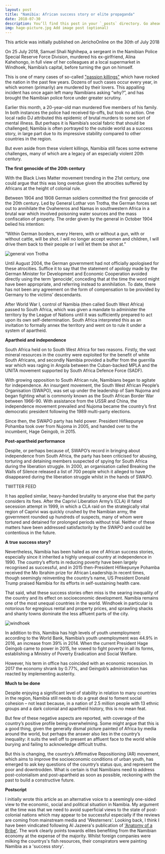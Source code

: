 ```yaml
---
layout: post
title: "Namibia: African success story or elite propaganda"
date: 2018-07-30
description: You’ll find this post in your `_posts` directory. Go ahead and edit it and re-build the site to see your changes. # Add post description (optional)
img: hage-picture.jpg Add image post (optional)
---
```

This article was initially published on JerichoOnline on the 30th of July 2018

On 25 July 2018, Samuel Shali Nghihepa, a sergeant in the Namibian Police Special Reserve Force Division, murdered his ex-girlfriend, Alina Kahehongo, in full view of her colleagues at a local supermarket in Windhoek, Namibia’s capital, before turning the gun on himself.

This is one of many cases of so-called ["passion killings"](https://www.bbc.co.uk/news/world-africa-35705739) which have rocked the nation in the past few years. Dozens of such cases occur every year, in which women (primarily) are murdered by their lovers. This appalling incident has once again left many Namibians asking “why?”, and has brought the Namibian police force under greater scrutiny.

Earlier this month, a 20-year-old man murdered five members of his family. In both instances the police had received tip-offs, but took no action.
One local radio DJ attributed this epidemic of brutal murders to some sort of mental illness. But perhaps it is Namibia’s social fabric that should be challenged; Namibia is often portrayed to the outside world as a success story, in large part due to its impressive stability compared to other countries in the region.

But even aside from these violent killings, Namibia still faces some extreme challenges, many of which are a legacy of an especially violent 20th century.

**The first genocide of the 20th century**

With the Black Lives Matter movement trending in the 21st century, one could argue that this was long overdue given the atrocities suffered by Africans at the height of colonial rule.

Between 1904 and 1908 German soldiers committed the first genocide of the 20th century. Led by General Lothar von Trotha, the German forces set out to annihilate the Ovahereros and Namas in southwestern Africa in a brutal war which involved poisoning water sources and the mass confiscation of property. The order given by the general in October 1904 belied his intention:

“Within German borders, every Herero, with or without a gun, with or without cattle, will be shot. I will no longer accept women and children, I will drive them back to their people or I will let them be shot at.”

![general von Trotha]({{site.baseurl}}/assets/img/von-trother.jpg)

Until August 2004, the German government had not officially apologised for these atrocities. Suffice it to say that the statement of apology made by the German Minister for Development and Economic Cooperation avoided directly using the term ‘genocide’, conceding that at the time the word might have been appropriate, and referring instead to annihilation. To date, there has not been any agreement on the form of compensation to be provided by Germany to the victims’ descendants.  

After World War I, control of Namibia (then called South West Africa) passed to South Africa, which was given a mandate to administer the territory by the League of Nations until it was sufficiently prepared to act upon its own self-determination. South Africa interpreted this as an invitation to formally annex the territory and went on to rule it under a system of apartheid.

**Apartheid and independence**

South Africa held on to South West Africa for two reasons. Firstly, the vast mineral resources in the country were exploited for the benefit of white South Africans, and secondly Namibia provided a buffer from the guerrilla war which was raging in Angola between the Cuban-backed MPLA and the UNITA movement supported by South Africa Defence Force (SADF).

With growing opposition to South African rule, Namibians began to agitate for independence. An insurgent movement, the South West African People’s Organisation (SWAPO), was set up under the leadership of Sam Nujoma and began fighting what is commonly known as the South African Border War between 1966-90. With assistance from the USSR and China, the independence movement prevailed and Nujoma became the country’s first democratic president following the 1989 multi-party elections.

Since then, the SWAPO party has held power. President Hifikepunye Pohamba took over from Nujoma in 2005, and handed over to the incumbent, Hage Geingob, in 2015.

**Post-apartheid performance**

Despite, or perhaps because of, SWAPO’s record in bringing about independence from South Africa, the party has been criticised for abusing, torturing and detaining members suspected of spying for South Africa during the liberation struggle. In 2000, an organisation called Breaking the Walls of Silence released a list of 700 people which it alleged to have disappeared during the liberation struggle whilst in the hands of SWAPO.

TWITTER FEED

It has applied similar, heavy-handed brutality to anyone else that the party considers its foes. After the Caprivi Liberation Army’s (CLA) ill fated secession attempt in 1999, in which a CLA raid on the strategically vital region of Caprivi was quickly crushed by the Namibian army, the government rounded up hundreds of suspects, many of whom were tortured and detained for prolonged periods without trial. Neither of these matters have been addressed satisfactorily by the SWAPO and could be contentious in the future.

**A true success story?**

Nevertheless, Namibia has been hailed as one of African success stories, especially since it inherited a highly unequal country at independence in 1990. The country’s efforts in reducing poverty have been largely recognised as successful, and in 2015 then-President Hifikepunye Pohamba received the Mo Ibrahim prize for African Leadership.In recent times, though seemingly reinventing the country’s name, US President Donald Trump praised Namibia for its efforts in self-sustaining health care.

That said, what these success stories often miss is the searing inequality of the country and its effect on socioeconomic development. Namibia remains one of the most unequal countries in the world. Windhoek in particular is notorious for egregious rental and property prices, and sprawling shacks and shanty towns dominate the less affluent parts of the city.

![windhoek]({{site.baseurl}}/assets/img/windhoek-696x356.jpg)

In addition to this, Namibia has high levels of youth unemployment: according to the World Bank, Namibia’s youth unemployment was 44.9% in 2016, an increase from 39% in 2014. When the current President Hage Geingob came to power in 2015, he vowed to fight poverty in all its forms, establishing a Ministry of Poverty Eradication and Social Welfare.

However, his term in office has coincided with an economic recession. In 2017 the economy shrank by 0.77%, and Geingob’s administration has reacted by implementing austerity. 

**Much to be done**

Despite enjoying a significant level of stability in relation to many countries in the region, Namibia still needs to do a great deal to foment social cohesion – not least because, in a nation of 2.5 million people with 13 ethnic groups and a dark colonial and apartheid history, this is no mean feat.

But few of these negative aspects are reported, with coverage of the country’s positive profile being overwhelming. Some might argue that this is a good thing, given the generally dismal picture painted of Africa by media around the world, but perhaps the answer also lies in the country’s inequality: it suits the well off to present an affluent face to the world while burying and failing to acknowledge difficult truths.

But this is changing, the country’s Affirmative Repositioning (AR) movement, which aims to improve the socioeconomic conditions of urban youth, has emerged to ask key questions of the country’s status quo, and represent the poor and downtrodden. What is certain is that Namibians need to address post-colonialism and post-apartheid as soon as possible, reckoning with the past to build a constructive future.

**Postscript**

I initially wrote this article as an alternative voice to a seemingly one-sided view to the economic, social and political situation in Namibia. My argument at the time was that we need to avoid superficial views to the state of post-colonial nations which may appear to be successful especially if the reviews are coming from mainstream media and 'Westerners'. Looking back, I think I have been vindicated following Al Jazeera's publication of ['Anatomy of a Bribe'](https://www.youtube.com/watch?v=_FJ1TB0nwHs). The work clearly points towards elites benefiting from the Namibian economy at the expense of the majority. Whilst foreign companies were milking the countrys's fish resources, their conspirators were painting Namibia as a 'success story'.



[jekyll-docs]: https://jekyllrb.com/docs/home
[jekyll-gh]:   https://github.com/jekyll/jekyll
[jekyll-talk]: https://talk.jekyllrb.com/
